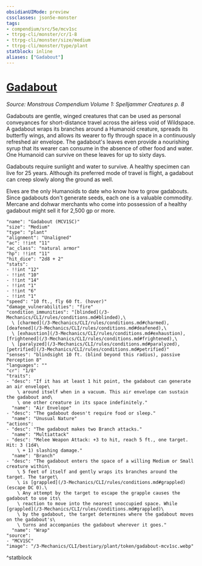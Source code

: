 ```yaml
---
obsidianUIMode: preview
cssclasses: json5e-monster
tags:
- compendium/src/5e/mcv1sc
- ttrpg-cli/monster/cr/1-8
- ttrpg-cli/monster/size/medium
- ttrpg-cli/monster/type/plant
statblock: inline
aliases: ["Gadabout"]
---
```

# [Gadabout](3-Mechanics\CLI\bestiary\plant/gadabout-mcv1sc.md)
*Source: Monstrous Compendium Volume 1: Spelljammer Creatures p. 8*  

Gadabouts are gentle, winged creatures that can be used as personal conveyances for short-distance travel across the airless void of Wildspace. A gadabout wraps its branches around a Humanoid creature, spreads its butterfly wings, and allows its wearer to fly through space in a continuously refreshed air envelope. The gadabout's leaves even provide a nourishing syrup that its wearer can consume in the absence of other food and water. One Humanoid can survive on these leaves for up to sixty days.

Gadabouts require sunlight and water to survive. A healthy specimen can live for 25 years. Although its preferred mode of travel is flight, a gadabout can creep slowly along the ground as well.

Elves are the only Humanoids to date who know how to grow gadabouts. Since gadabouts don't generate seeds, each one is a valuable commodity. Mercane and dohwar merchants who come into possession of a healthy gadabout might sell it for 2,500 gp or more.

```statblock
"name": "Gadabout (MCV1SC)"
"size": "Medium"
"type": "plant"
"alignment": "Unaligned"
"ac": !!int "11"
"ac_class": "natural armor"
"hp": !!int "11"
"hit_dice": "2d8 + 2"
"stats":
- !!int "12"
- !!int "10"
- !!int "14"
- !!int "1"
- !!int "6"
- !!int "1"
"speed": "10 ft., fly 60 ft. (hover)"
"damage_vulnerabilities": "fire"
"condition_immunities": "[blinded](/3-Mechanics/CLI/rules/conditions.md#blinded),\
  \ [charmed](/3-Mechanics/CLI/rules/conditions.md#charmed), [deafened](/3-Mechanics/CLI/rules/conditions.md#deafened),\
  \ [exhaustion](/3-Mechanics/CLI/rules/conditions.md#exhaustion), [frightened](/3-Mechanics/CLI/rules/conditions.md#frightened),\
  \ [paralyzed](/3-Mechanics/CLI/rules/conditions.md#paralyzed), [petrified](/3-Mechanics/CLI/rules/conditions.md#petrified)"
"senses": "blindsight 10 ft. (blind beyond this radius), passive Perception 8"
"languages": ""
"cr": "1/8"
"traits":
- "desc": "If it has at least 1 hit point, the gadabout can generate an air envelope\
    \ around itself when in a vacuum. This air envelope can sustain the gadabout and\
    \ one other creature in its space indefinitely."
  "name": "Air Envelope"
- "desc": "The gadabout doesn't require food or sleep."
  "name": "Unusual Nature"
"actions":
- "desc": "The gadabout makes two Branch attacks."
  "name": "Multiattack"
- "desc": "Melee Weapon Attack: +3 to hit, reach 5 ft., one target. Hit: 3 (1d4\
    \ + 1) slashing damage."
  "name": "Branch"
- "desc": "The gadabout enters the space of a willing Medium or Small creature within\
    \ 5 feet of itself and gently wraps its branches around the target. The target\
    \ is [grappled](/3-Mechanics/CLI/rules/conditions.md#grappled) (escape DC 0).\
    \ Any attempt by the target to escape the grapple causes the gadabout to use its\
    \ reaction to move into the nearest unoccupied space. While [grappled](/3-Mechanics/CLI/rules/conditions.md#grappled)\
    \ by the gadabout, the target determines where the gadabout moves on the gadabout's\
    \ turns and accompanies the gadabout wherever it goes."
  "name": "Wrap"
"source":
- "MCV1SC"
"image": "/3-Mechanics/CLI/bestiary/plant/token/gadabout-mcv1sc.webp"
```
^statblock
